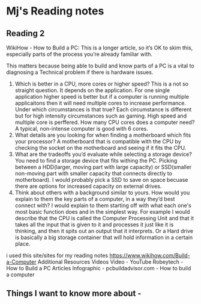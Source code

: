 # Mj's Reading notes
## Reading 2

WikiHow - How to Build a PC: This is a longer article, so it’s OK to skim this, especially parts of the process you’re already familiar with.

This matters because being able to build and know parts of a PC is a vital to diagnosing a Technical problem if there is hardware issues.

1. Which is better in a CPU, more cores or higher speed? This is a not so straight question. It depends on the application. For one single application higher speed is better but if a computer is running multiple applicaitons then it will need multiple cores to increase performance. Under which circumstances is that true? Each circumstance is different but for high intensity circumstances such as gaming. High speed and multiple core is perffered. How many CPU cores does a computer need? A typical, non-intense computer is good with 6 cores. 
2. What details are you looking for when finding a motherboard which fits your processor? A motherboard that is compatible with the CPU by checking the socket on the motherboard and seeing if it fits the CPU. 
3. What are the tradeoffs you’d evaluate while selecting a storage device? You need to find a storage device that fits withing the PC. Picking between a HDD(larger, moving part with large capacity) or SSD(smaller non-moving part with smaller capacity that connects directly to motherboard). I would probably pick a SSD to save on space becuase there are options for increased capacity on external drives. 
4. Think about others with a background similar to yours. How would you explain to them the key parts of a computer, in a way they’d best connect with? I would explain to them starting off with what each one's most basic function does and in the simplest way. For example I would describe that the CPU is called the Computer Processing Unit and that it takes all the input that is given to it and processes it just like it is thinking, and then it spits out an output that it interprets. Or a Hard drive is basically a big storage container that will hold information in a certain place.

i used this site/sites for my reading notes https://www.wikihow.com/Build-a-Computer
Additional Resources
Videos
Video - YouTube Robeytech - How to Build a PC
Articles
Infographic - pcbuildadvisor.com - How to build a computer


## Things I want to know more about - 

